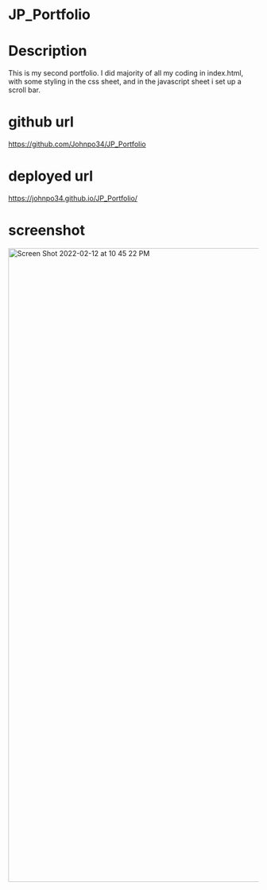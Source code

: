 # JP_Portfolio

# Description
This is my second portfolio.  I did majority of all my coding in index.html, with some styling in the css sheet, and in the javascript sheet i set up a scroll bar.
# github url
https://github.com/Johnpo34/JP_Portfolio
# deployed url
https://johnpo34.github.io/JP_Portfolio/

# screenshot

<img width="1275" alt="Screen Shot 2022-02-12 at 10 45 22 PM" src="https://user-images.githubusercontent.com/94233506/153737712-a06ba3a7-9d1e-4a3a-869d-8c75ff72a3ff.png">